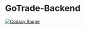 # GoTrade-Backend

[![Codacy Badge](https://api.codacy.com/project/badge/Grade/322262f3bb514a4994371a2f26cda9f9)](https://app.codacy.com/gh/BuildForSDGCohort2/GoTrade-Backend?utm_source=github.com&utm_medium=referral&utm_content=BuildForSDGCohort2/GoTrade-Backend&utm_campaign=Badge_Grade_Settings)
